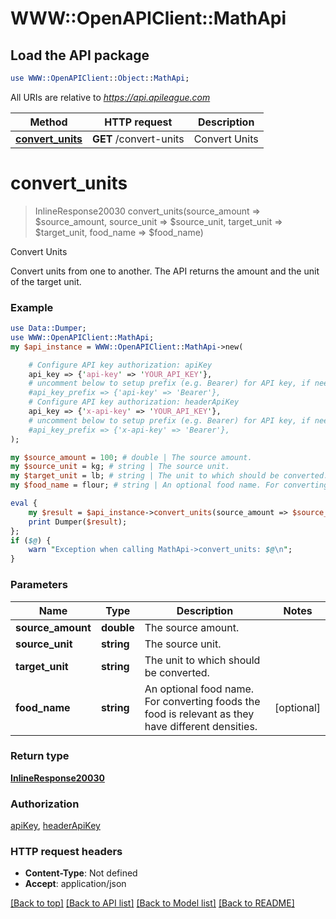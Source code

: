 # WWW::OpenAPIClient::MathApi

## Load the API package
```perl
use WWW::OpenAPIClient::Object::MathApi;
```

All URIs are relative to *https://api.apileague.com*

Method | HTTP request | Description
------------- | ------------- | -------------
[**convert_units**](MathApi.md#convert_units) | **GET** /convert-units | Convert Units


# **convert_units**
> InlineResponse20030 convert_units(source_amount => $source_amount, source_unit => $source_unit, target_unit => $target_unit, food_name => $food_name)

Convert Units

Convert units from one to another. The API returns the amount and the unit of the target unit.

### Example
```perl
use Data::Dumper;
use WWW::OpenAPIClient::MathApi;
my $api_instance = WWW::OpenAPIClient::MathApi->new(

    # Configure API key authorization: apiKey
    api_key => {'api-key' => 'YOUR_API_KEY'},
    # uncomment below to setup prefix (e.g. Bearer) for API key, if needed
    #api_key_prefix => {'api-key' => 'Bearer'},
    # Configure API key authorization: headerApiKey
    api_key => {'x-api-key' => 'YOUR_API_KEY'},
    # uncomment below to setup prefix (e.g. Bearer) for API key, if needed
    #api_key_prefix => {'x-api-key' => 'Bearer'},
);

my $source_amount = 100; # double | The source amount.
my $source_unit = kg; # string | The source unit.
my $target_unit = lb; # string | The unit to which should be converted.
my $food_name = flour; # string | An optional food name. For converting foods the food is relevant as they have different densities.

eval {
    my $result = $api_instance->convert_units(source_amount => $source_amount, source_unit => $source_unit, target_unit => $target_unit, food_name => $food_name);
    print Dumper($result);
};
if ($@) {
    warn "Exception when calling MathApi->convert_units: $@\n";
}
```

### Parameters

Name | Type | Description  | Notes
------------- | ------------- | ------------- | -------------
 **source_amount** | **double**| The source amount. | 
 **source_unit** | **string**| The source unit. | 
 **target_unit** | **string**| The unit to which should be converted. | 
 **food_name** | **string**| An optional food name. For converting foods the food is relevant as they have different densities. | [optional] 

### Return type

[**InlineResponse20030**](InlineResponse20030.md)

### Authorization

[apiKey](../README.md#apiKey), [headerApiKey](../README.md#headerApiKey)

### HTTP request headers

 - **Content-Type**: Not defined
 - **Accept**: application/json

[[Back to top]](#) [[Back to API list]](../README.md#documentation-for-api-endpoints) [[Back to Model list]](../README.md#documentation-for-models) [[Back to README]](../README.md)

